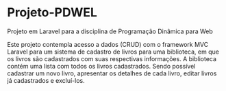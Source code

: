 # Projeto-PDWEL
Projeto em Laravel para a disciplina de Programação Dinâmica para Web 

Este projeto contempla acesso a dados (CRUD) com o framework MVC Laravel para um sistema de cadastro de livros para uma biblioteca, em que os livros são cadastrados com suas respectivas informações. A biblioteca contém uma lista com todos os livros cadastrados. Sendo possível cadastrar um novo livro, apresentar os detalhes de cada livro, editar livros já cadastrados e excluí-los.
